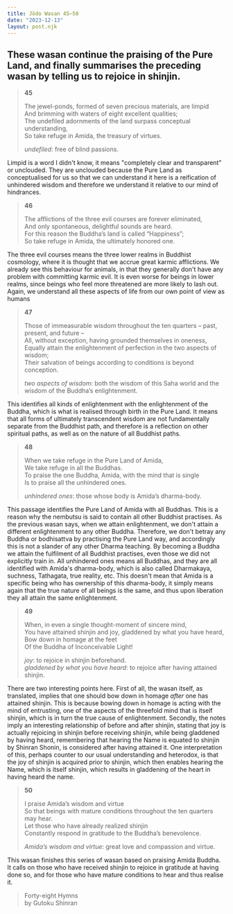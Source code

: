```yaml
---
title: Jōdo Wasan 45–50
date: "2023-12-13"
layout: post.njk
---
```


These wasan continue the praising of the Pure Land, and finally summarises the preceding wasan by telling us to rejoice in shinjin.
---

> **45**  
>   
> The jewel-ponds, formed of seven precious materials, are limpid  
> And brimming with waters of eight excellent qualities;  
> The undefiled adornments of the land surpass conceptual understanding,  
> So take refuge in Amida, the treasury of virtues.  
>   
> *undefiled*: free of blind passions.  

Limpid is a word I didn't know, it means "completely clear and transparent" or unclouded. They are unclouded because the Pure Land as conceptualised for us so that we can understand it here is a reification of unhindered wisdom and therefore we understand it relative to our mind of hindrances.

> **46**  
>   
> The afflictions of the three evil courses are forever eliminated,  
> And only spontaneous, delightful sounds are heard.  
> For this reason the Buddha’s land is called “Happiness”;  
> So take refuge in Amida, the ultimately honored one.  

The three evil courses means the three lower realms in Buddhist cosmology, where it is thought that we accrue great karmic afflictions. We already see this behaviour for animals, in that they generally don't have any problem with committing karmic evil. It is even worse for beings in lower realms, since beings who feel more threatened are more likely to lash out. Again, we understand all these aspects of life from our own point of view as humans 

> **47**  
>   
> Those of immeasurable wisdom throughout the ten quarters – past, present, and future –  
> All, without exception, having grounded themselves in oneness,  
> Equally attain the enlightenment of perfection in the two aspects of wisdom;  
> Their salvation of beings according to conditions is beyond conception.  
>   
> *two aspects of wisdom*: both the wisdom of this Saha world and the wisdom of the Buddha’s enlightenment.  

This identifies all kinds of enlightenment with the enlightenment of the Buddha, which is what is realised through birth in the Pure Land. It means that all forms of ultimately transcendent wisdom are not fundamentally separate from the Buddhist path, and therefore is a reflection on other spiritual paths, as well as on the nature of all Buddhist paths.

> **48**  
>   
> When we take refuge in the Pure Land of Amida,  
> We take refuge in all the Buddhas.  
> To praise the one Buddha, Amida, with the mind that is single  
> Is to praise all the unhindered ones.  
>   
> *unhindered ones*: those whose body is Amida’s dharma-body.  

This passage identifies the Pure Land of Amida with all Buddhas. This is a reason why the nembutsu is said to contain all other Buddhist practises. As the previous wasan says, when we attain enlightenment, we don't attain a different enlightenment to any other Buddha. Therefore, we don't betray any Buddha or bodhisattva by practising the Pure Land way, and accordingly this is not a slander of any other Dharma teaching. By becoming a Buddha we attain the fulfilment of all Buddhist practises, even those we did not explicitly train in. All unhindered ones means all Buddhas, and they are all identified with Amida's dharma-body, which is also called Dharmakaya, suchness, Tathagata, true reality, etc. This doesn't mean that Amida is a specific being who has ownership of this dharma-body, it simply means again that the true nature of all beings is the same, and thus upon liberation they all attain the same enlightenment.

> **49**  
>   
> When, in even a single thought-moment of sincere mind,  
> You have attained shinjin and joy, gladdened by what you have heard,  
> Bow down in homage at the feet  
> Of the Buddha of Inconceivable Light!  
>   
> *joy*: to rejoice in shinjin beforehand.  
> *gladdened by what you have heard*: to rejoice after having attained shinjin.  

There are two interesting points here. First of all, the wasan itself, as translated, implies that one should bow down in homage _after_ one has attained shinjin. This is because bowing down in homage is acting with the mind of entrusting, one of the aspects of the threefold mind that is itself shinjin, which is in turn the true cause of enlightenment. Secondly, the notes imply an interesting relationship of before and after shinjin, stating that joy is actually rejoicing in shinjin before receiving shinjin, while being gladdened by having heard, remembering that hearing the Name is equated to shinjin by Shinran Shonin, is considered after having attained it. One interpretation of this, perhaps counter to our usual understanding and heterodox, is that the joy of shinjin is acquired prior to shinjin, which then enables hearing the Name, which is itself shinjin, which results in gladdening of the heart in having heard the name.

> **50**  
>   
> I praise Amida’s wisdom and virtue  
> So that beings with mature conditions throughout the ten quarters may hear.  
> Let those who have already realized shinjin  
> Constantly respond in gratitude to the Buddha’s benevolence.  
>   
> *Amida’s wisdom and virtue*: great love and compassion and virtue.  

This wasan finishes this series of wasan based on praising Amida Buddha. It calls on those who have received shinjin to rejoice in gratitude at having done so, and for those who have mature conditions to hear and thus realise it.

> Forty-eight Hymns  
> by Gutoku Shinran  